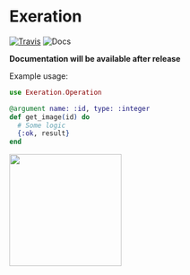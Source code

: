 # Exeration

[![Travis](https://img.shields.io/travis/nerdslabs/exeration.svg)](https://travis-ci.org/nerdslabs/exeration) ![Docs](https://img.shields.io/badge/version-WIP-e75734.svg)

**Documentation will be available after release**

Example usage:
```elixir
use Exeration.Operation

@argument name: :id, type: :integer
def get_image(id) do
  # Some logic
  {:ok, result}
end
```

<a href="https://nerdslabs.co" target="_blank"><img src="https://nerdslabs.co/images/logo-powered.svg" width="200px" /></a>